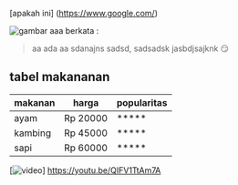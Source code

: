 [apakah ini]
(https://www.google.com/)

![gambar](https://cdn.bringatrailer.com/wp-content/uploads/2017/11/IMG_8910-Edit-e1512592227822-940x632.jpg)
aaa berkata :
>aa ada aa sdanajns sadsd, sadsadsk jasbdjsajknk
:smirk: 

## tabel makananan

makanan | harga | popularitas
--------|-------|------------
ayam    |Rp 20000|*****
kambing |Rp 45000|*****
sapi    |Rp 60000|*****

[![video](https://i.ytimg.com/vi/FiWYvRGSlhY/maxresdefault.jpg)]
https://youtu.be/QIFV1TtAm7A


